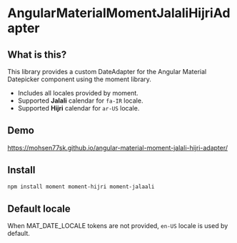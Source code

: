 # AngularMaterialMomentJalaliHijriAdapter

## What is this?

This library provides a custom DateAdapter for the Angular Material Datepicker component using the moment library.

* Includes all locales provided by moment.
* Supported **Jalali** calendar for `fa-IR` locale.
* Supported **Hijri** calendar for `ar-US` locale.

## Demo

<https://mohsen77sk.github.io/angular-material-moment-jalali-hijri-adapter/>

## Install

```sh
npm install moment moment-hijri moment-jalaali
```

## Default locale

When MAT_DATE_LOCALE tokens are not provided, `en-US` locale is used by default.

